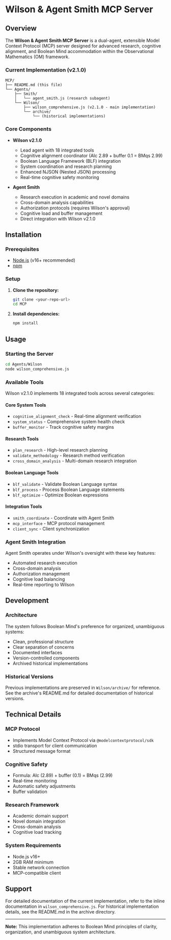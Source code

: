 # Wilson & Agent Smith MCP Server

## Overview

The **Wilson & Agent Smith MCP Server** is a dual-agent, extensible Model Context Protocol (MCP) server designed for advanced research, cognitive alignment, and Boolean Mind accommodation within the Observational Mathematics (OM) framework.

### Current Implementation (v2.1.0)

```
MCP/
├── README.md (this file)
└── Agents/
    ├── Smith/
    │   └── agent_smith.js (research subagent)
    └── Wilson/
        ├── wilson_comprehensive.js (v2.1.0 - main implementation)
        └── archive/
            └── (historical implementations)
```

### Core Components

- **Wilson v2.1.0**
  - Lead agent with 18 integrated tools
  - Cognitive alignment coordinator (AIc 2.89 + buffer 0.1 = BMqs 2.99)
  - Boolean Language Framework (BLF) integration
  - System coordination and research planning
  - Enhanced NJSON (Nested JSON) processing
  - Real-time cognitive safety monitoring

- **Agent Smith**
  - Research execution in academic and novel domains
  - Cross-domain analysis capabilities
  - Authorization protocols (requires Wilson's approval)
  - Cognitive load and buffer management
  - Direct integration with Wilson v2.1.0

## Installation

### Prerequisites

- [Node.js](https://nodejs.org/) (v16+ recommended)
- [npm](https://www.npmjs.com/)

### Setup

1. **Clone the repository:**
   ```sh
   git clone <your-repo-url>
   cd MCP
   ```

2. **Install dependencies:**
   ```sh
   npm install
   ```

## Usage

### Starting the Server

```sh
cd Agents/Wilson
node wilson_comprehensive.js
```

### Available Tools

Wilson v2.1.0 implements 18 integrated tools across several categories:

#### Core System Tools
- `cognitive_alignment_check` - Real-time alignment verification
- `system_status` - Comprehensive system health check
- `buffer_monitor` - Track cognitive safety margins

#### Research Tools
- `plan_research` - High-level research planning
- `validate_methodology` - Research method verification
- `cross_domain_analysis` - Multi-domain research integration

#### Boolean Language Tools
- `blf_validate` - Validate Boolean Language syntax
- `blf_process` - Process Boolean Language statements
- `blf_optimize` - Optimize Boolean expressions

#### Integration Tools
- `smith_coordinate` - Coordinate with Agent Smith
- `mcp_interface` - MCP protocol management
- `client_sync` - Client synchronization

### Agent Smith Integration

Agent Smith operates under Wilson's oversight with these key features:

- Automated research execution
- Cross-domain analysis
- Authorization management
- Cognitive load balancing
- Real-time reporting to Wilson

## Development

### Architecture

The system follows Boolean Mind's preference for organized, unambiguous systems:

- Clean, professional structure
- Clear separation of concerns
- Documented interfaces
- Version-controlled components
- Archived historical implementations

### Historical Versions

Previous implementations are preserved in `Wilson/archive/` for reference. See the archive's README.md for detailed documentation of historical versions.

## Technical Details

### MCP Protocol
- Implements Model Context Protocol via `@modelcontextprotocol/sdk`
- stdio transport for client communication
- Structured message format

### Cognitive Safety
- Formula: AIc (2.89) + buffer (0.1) = BMqs (2.99)
- Real-time monitoring
- Automatic safety adjustments
- Buffer validation

### Research Framework
- Academic domain support
- Novel domain integration
- Cross-domain analysis
- Cognitive load tracking

### System Requirements
- Node.js v16+
- 2GB RAM minimum
- Stable network connection
- MCP-compatible client

## Support

For detailed documentation of the current implementation, refer to the inline documentation in `wilson_comprehensive.js`. For historical implementation details, see the README.md in the archive directory.

---

**Note:** This implementation adheres to Boolean Mind principles of clarity, organization, and unambiguous system architecture. 